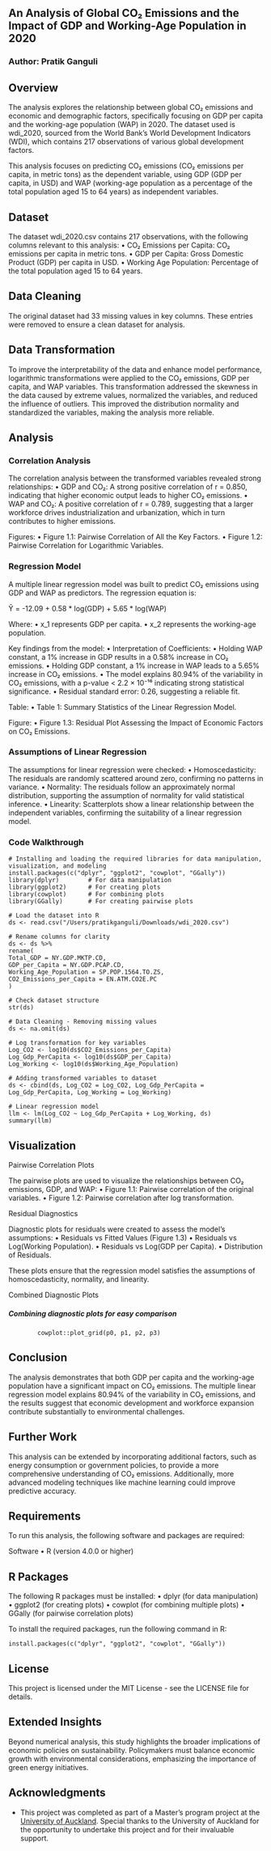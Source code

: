 ## An Analysis of Global CO₂ Emissions and the Impact of GDP and Working-Age Population in 2020

### Author: Pratik Ganguli 

## Overview

The analysis explores the relationship between global CO₂ emissions and economic and demographic factors, specifically focusing on GDP per capita and the working-age population (WAP) in 2020. The dataset used is wdi_2020, sourced from the World Bank’s World Development Indicators (WDI), which contains 217 observations of various global development factors.

This analysis focuses on predicting CO₂ emissions (CO₂ emissions per capita, in metric tons) as the dependent variable, using GDP (GDP per capita, in USD) and WAP (working-age population as a percentage of the total population aged 15 to 64 years) as independent variables.

## Dataset

The dataset wdi_2020.csv contains 217 observations, with the following columns relevant to this analysis:
	•	CO₂ Emissions per Capita: CO₂ emissions per capita in metric tons.
	•	GDP per Capita: Gross Domestic Product (GDP) per capita in USD.
	•	Working Age Population: Percentage of the total population aged 15 to 64 years.

## Data Cleaning

The original dataset had 33 missing values in key columns. These entries were removed to ensure a clean dataset for analysis.

## Data Transformation

To improve the interpretability of the data and enhance model performance, logarithmic transformations were applied to the CO₂ emissions, GDP per capita, and WAP variables. This transformation addressed the skewness in the data caused by extreme values, normalized the variables, and reduced the influence of outliers. This improved the distribution normality and standardized the variables, making the analysis more reliable.

## Analysis

### Correlation Analysis

The correlation analysis between the transformed variables revealed strong relationships:
	•	GDP and CO₂: A strong positive correlation of r = 0.850, indicating that higher economic output leads to higher CO₂ emissions.
	•	WAP and CO₂: A positive correlation of r = 0.789, suggesting that a larger workforce drives industrialization and urbanization, which in turn contributes to higher emissions.

Figures:
	•	Figure 1.1: Pairwise Correlation of All the Key Factors.
	•	Figure 1.2: Pairwise Correlation for Logarithmic Variables.

### Regression Model

A multiple linear regression model was built to predict CO₂ emissions using GDP and WAP as predictors. The regression equation is:

Ŷ = -12.09 + 0.58 * log(GDP) + 5.65 * log(WAP)

Where:
	•	x_1 represents GDP per capita.
	•	x_2 represents the working-age population.

Key findings from the model:
	•	Interpretation of Coefficients:
	•	Holding WAP constant, a 1% increase in GDP results in a 0.58% increase in CO₂ emissions.
	•	Holding GDP constant, a 1% increase in WAP leads to a 5.65% increase in CO₂ emissions.
	•	The model explains 80.94% of the variability in CO₂ emissions, with a p-value < 2.2 × 10⁻¹⁶ indicating strong statistical significance.
	•	Residual standard error: 0.26, suggesting a reliable fit.

Table:
	•	Table 1: Summary Statistics of the Linear Regression Model.

Figure:
	•	Figure 1.3: Residual Plot Assessing the Impact of Economic Factors on CO₂ Emissions.

### Assumptions of Linear Regression

The assumptions for linear regression were checked:
	•	Homoscedasticity: The residuals are randomly scattered around zero, confirming no patterns in variance.
	•	Normality: The residuals follow an approximately normal distribution, supporting the assumption of normality for valid statistical inference.
	•	Linearity: Scatterplots show a linear relationship between the independent variables, confirming the suitability of a linear regression model.

### Code Walkthrough

	# Installing and loading the required libraries for data manipulation, visualization, and modeling
	install.packages(c("dplyr", "ggplot2", "cowplot", "GGally"))
	library(dplyr)        # For data manipulation
	library(ggplot2)      # For creating plots
	library(cowplot)      # For combining plots
	library(GGally)       # For creating pairwise plots

	# Load the dataset into R
	ds <- read.csv("/Users/pratikganguli/Downloads/wdi_2020.csv")

	# Rename columns for clarity
	ds <- ds %>%
  	rename(
    Total_GDP = NY.GDP.MKTP.CD,
    GDP_per_Capita = NY.GDP.PCAP.CD,
    Working_Age_Population = SP.POP.1564.TO.ZS,
    CO2_Emissions_per_Capita = EN.ATM.CO2E.PC
  	)

	# Check dataset structure
	str(ds)

	# Data Cleaning - Removing missing values
	ds <- na.omit(ds)
	
	# Log transformation for key variables
	Log_CO2 <- log10(ds$CO2_Emissions_per_Capita)
	Log_Gdp_PerCapita <- log10(ds$GDP_per_Capita)
	Log_Working <- log10(ds$Working_Age_Population)
	
	# Adding transformed variables to dataset
	ds <- cbind(ds, Log_CO2 = Log_CO2, Log_Gdp_PerCapita = Log_Gdp_PerCapita, Log_Working = Log_Working)
	
	# Linear regression model
	llm <- lm(Log_CO2 ~ Log_Gdp_PerCapita + Log_Working, ds)
	summary(llm)

## Visualization

Pairwise Correlation Plots

The pairwise plots are used to visualize the relationships between CO₂ emissions, GDP, and WAP:
	•	Figure 1.1: Pairwise correlation of the original variables.
	•	Figure 1.2: Pairwise correlation after log transformation.

Residual Diagnostics

Diagnostic plots for residuals were created to assess the model’s assumptions:
	•	Residuals vs Fitted Values (Figure 1.3)
	•	Residuals vs Log(Working Population).
	•	Residuals vs Log(GDP per Capita).
	•	Distribution of Residuals.

These plots ensure that the regression model satisfies the assumptions of homoscedasticity, normality, and linearity.

Combined Diagnostic Plots

##### Combining diagnostic plots for easy comparison 
			cowplot::plot_grid(p0, p1, p2, p3)

## Conclusion

The analysis demonstrates that both GDP per capita and the working-age population have a significant impact on CO₂ emissions. The multiple linear regression model explains 80.94% of the variability in CO₂ emissions, and the results suggest that economic development and workforce expansion contribute substantially to environmental challenges.

## Further Work

This analysis can be extended by incorporating additional factors, such as energy consumption or government policies, to provide a more comprehensive understanding of CO₂ emissions. Additionally, more advanced modeling techniques like machine learning could improve predictive accuracy.

## Requirements

To run this analysis, the following software and packages are required:

Software
	•	R (version 4.0.0 or higher)

## R Packages

The following R packages must be installed:
	•	dplyr (for data manipulation)
	•	ggplot2 (for creating plots)
	•	cowplot (for combining multiple plots)
	•	GGally (for pairwise correlation plots)

To install the required packages, run the following command in R:

	install.packages(c("dplyr", "ggplot2", "cowplot", "GGally"))

## License

This project is licensed under the MIT License - see the LICENSE file for details.


## Extended Insights

Beyond numerical analysis, this study highlights the broader implications of economic policies on sustainability. Policymakers must balance economic growth with environmental considerations, emphasizing the importance of green energy initiatives.


## Acknowledgments

- This project was completed as part of a Master’s program project at the [University of Auckland](https://www.auckland.ac.nz/en.html). Special thanks to the University of Auckland for the opportunity to undertake this project and for their invaluable support.

